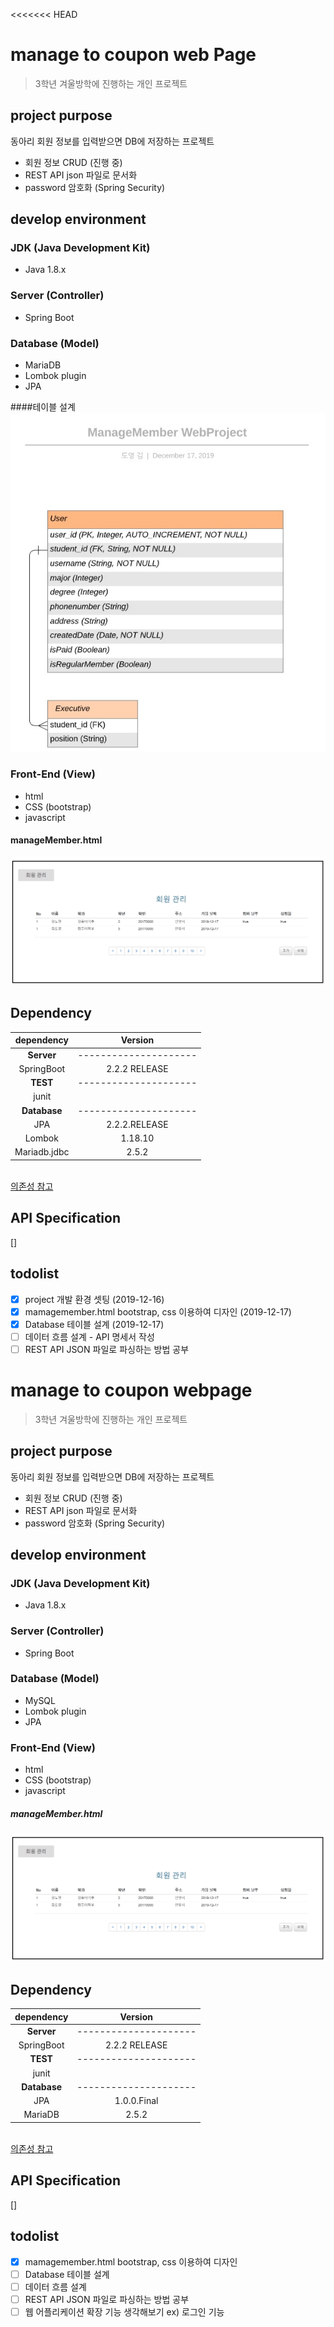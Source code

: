 <<<<<<< HEAD
# manage to coupon web Page
>3학년 겨울방학에 진행하는 개인 프로젝트<br>

## project purpose
동아리 회원 정보를 입력받으면 DB에 저장하는 프로젝트
- 회원 정보 CRUD (진행 중)
- REST API json 파일로 문서화
- password 암호화 (Spring Security)

## develop environment
### JDK (Java Development Kit)
- Java 1.8.x

### Server (Controller)
- Spring Boot

### Database (Model)
- MariaDB
- Lombok plugin
- JPA

####테이블 설계
![DB테이블](./image/databasetable.jpg)

### Front-End (View)
- html
- CSS (bootstrap)
- javascript

#### manageMember.html
![회원관리](./image/managemember.jpg)

## Dependency
|dependency|Version|
|:------:|:---:|
|**Server**|---------------------|
|SpringBoot|2.2.2 RELEASE|
|**TEST**|---------------------|
|junit||
|**Database**|---------------------|
|JPA|2.2.2.RELEASE|
|Lombok|1.18.10|
|Mariadb.jdbc|2.5.2|

<br>[의존성 참고](https://mvnrepository.com/)
## API Specification
[]


## todolist
- [x] project 개발 환경 셋팅 (2019-12-16)
- [x] mamagemember.html bootstrap, css 이용하여 디자인 (2019-12-17)
- [x] Database 테이블 설계 (2019-12-17)
- [ ] 데이터 흐름 설계 - API 명세서 작성
- [ ] REST API JSON 파일로 파싱하는 방법 공부

# manage to coupon webpage
>3학년 겨울방학에 진행하는 개인 프로젝트<br>

## project purpose
동아리 회원 정보를 입력받으면 DB에 저장하는 프로젝트
- 회원 정보 CRUD (진행 중)
- REST API json 파일로 문서화
- password 암호화 (Spring Security)

## develop environment
### JDK (Java Development Kit)
- Java 1.8.x

### Server (Controller)
- Spring Boot

### Database (Model)
- MySQL
- Lombok plugin
- JPA

### Front-End (View)
- html
- CSS (bootstrap)
- javascript

##### manageMember.html
![회원관리](./image/managemember.jpg)

## Dependency
|dependency|Version|
|:------:|:---:|
|**Server**|---------------------|
|SpringBoot|2.2.2 RELEASE|
|**TEST**|---------------------|
|junit||
|**Database**|---------------------|
|JPA|1.0.0.Final|
|MariaDB|2.5.2|

<br>[의존성 참고](https://mvnrepository.com/)
## API Specification
[]


## todolist
- [x] mamagemember.html bootstrap, css 이용하여 디자인
- [ ] Database 테이블 설계
- [ ] 데이터 흐름 설계
- [ ] REST API JSON 파일로 파싱하는 방법 공부
- [ ] 웹 어플리케이션 확장 기능 생각해보기 ex) 로그인 기능
